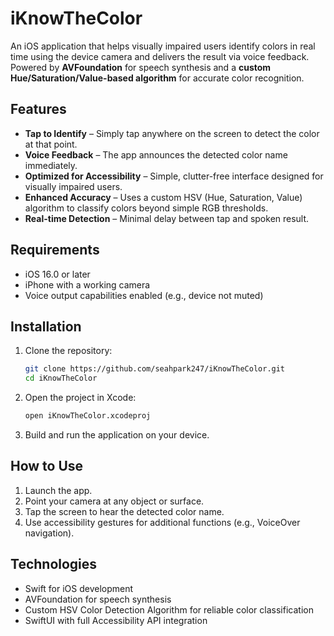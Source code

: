 # iKnowTheColor

An iOS application that helps visually impaired users identify colors in real time using the device camera and delivers the result via voice feedback.  
Powered by **AVFoundation** for speech synthesis and a **custom Hue/Saturation/Value-based algorithm** for accurate color recognition.

## Features

* **Tap to Identify** – Simply tap anywhere on the screen to detect the color at that point.
* **Voice Feedback** – The app announces the detected color name immediately.
* **Optimized for Accessibility** – Simple, clutter-free interface designed for visually impaired users.
* **Enhanced Accuracy** – Uses a custom HSV (Hue, Saturation, Value) algorithm to classify colors beyond simple RGB thresholds.
* **Real-time Detection** – Minimal delay between tap and spoken result.

## Requirements

* iOS 16.0 or later
* iPhone with a working camera
* Voice output capabilities enabled (e.g., device not muted)

## Installation

1. Clone the repository:
   ```bash
   git clone https://github.com/seahpark247/iKnowTheColor.git
   cd iKnowTheColor
2. Open the project in Xcode:
   ```bash
   open iKnowTheColor.xcodeproj
3. Build and run the application on your device.

## How to Use
1. Launch the app.
2. Point your camera at any object or surface.
3. Tap the screen to hear the detected color name.
4. Use accessibility gestures for additional functions (e.g., VoiceOver navigation).

## Technologies
- Swift for iOS development
- AVFoundation for speech synthesis
- Custom HSV Color Detection Algorithm for reliable color classification
- SwiftUI with full Accessibility API integration
